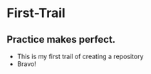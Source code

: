 # First-Trail
## Practice makes perfect.
* This is my first trail of creating a repository
* Bravo!
